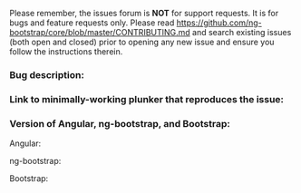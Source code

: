 Please remember, the issues forum is __NOT__ for support requests. It is for bugs and feature requests only.
Please read https://github.com/ng-bootstrap/core/blob/master/CONTRIBUTING.md and search
existing issues (both open and closed) prior to opening any new issue and ensure you follow the instructions therein.

### Bug description:

### Link to minimally-working plunker that reproduces the issue:

### Version of Angular, ng-bootstrap, and Bootstrap:

Angular:

ng-bootstrap:

Bootstrap:
